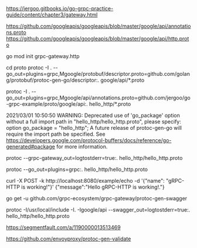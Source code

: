 https://jergoo.gitbooks.io/go-grpc-practice-guide/content/chapter3/gateway.html

https://github.com/googleapis/googleapis/blob/master/google/api/annotations.proto
https://github.com/googleapis/googleapis/blob/master/google/api/http.proto

go mod init grpc-gateway.http

cd proto 
protoc -I . --go_out=plugins=grpc,Mgoogle/protobuf/descriptor.proto=github.com/golang/protobuf/protoc-gen-go/descriptor:. google/api/*.proto

protoc -I . --go_out=plugins=grpc,Mgoogle/api/annotations.proto=github.com/jergoo/go-grpc-example/proto/google/api:. hello_http/*.proto


2021/03/01 10:50:50 WARNING: Deprecated use of 'go_package' option without a full import path in "hello_http/hello_http.proto", please specify:
        option go_package = "hello_http";
A future release of protoc-gen-go will require the import path be specified.
See https://developers.google.com/protocol-buffers/docs/reference/go-generated#package for more information.


protoc --grpc-gateway_out=logtostderr=true:. hello_http/hello_http.proto


protoc --go_out=plugins=grpc:. hello_http/hello_http.proto


curl -X POST -k http://localhost:8080/example/echo -d '{"name": "gRPC-HTTP is working!"}'
{"message":"Hello gRPC-HTTP is working!."}


go get -u github.com/grpc-ecosystem/grpc-gateway/protoc-gen-swagger

 protoc -I/usr/local/include -I. -Igoogle/api --swagger_out=logtostderr=true:. hello_http/hello_http.proto

 https://segmentfault.com/a/1190000013513469

 https://github.com/envoyproxy/protoc-gen-validate